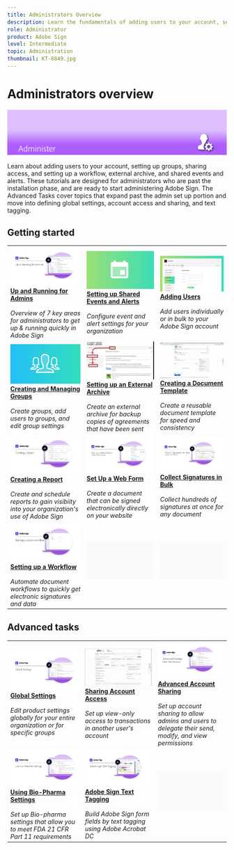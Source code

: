 ```yaml
---
title: Administrators Overview
description: Learn the fundamentals of adding users to your account, setting up groups, sharing access, and setting up a workflow, external archive, and shared events and alerts
role: Administrator
product: Adobe Sign
level: Intermediate
topic: Administration
thumbnail: KT-6849.jpg
---
```


# Administrators overview

![Sign Administrators Image](../assets/Hero-Admin.png)

Learn about adding users to your account, setting up groups, sharing access, and setting up a workflow, external archive, and shared events and alerts. These tutorials are designed for administrators who are past the installation phase, and are ready to start administering Adobe Sign. The Advanced Tasks cover topics that expand past the admin set up portion and move into defining global settings, account access and sharing, and text tagging.

## Getting started

<table>
<tr>
  <td>
    <a href="up-and-running-admin.md">
      <img alt="Up and Running for Admins" src="../assets/Up-Running.png" />
    </a>
    <div>
    <a href="up-and-running-admin.md"><strong>Up and Running for Admins</strong></a>
    </div>
    <br>
    <em>Overview of 7 key areas for administrators to get up & running quickly in Adobe Sign</em>
  </td>
  <td>
    <a href="set-up-shared-events-and-alert.md">
      <img alt="Setting up Shared Events and Alerts" src="../assets/SharedEvents.png" />
    </a>
    <div>
    <a href="set-up-shared-events-and-alert.md"><strong>Setting up Shared Events and Alerts</strong></a>
    </div>
    <br>
    <em>Configure event and alert settings for your organization</em>
  </td>
  <td>
    <a href="add-users-to-your-account.md">
      <img alt="Adding Users" src="../assets/Adding-Users.png" />
    </a>
    <div>
    <a href="add-users-to-your-account.md"><strong>Adding Users</strong></a>
    </div>
    <br>
    <em>Add users individually or in bulk to your Adobe Sign account</em>
  </td>
</tr>
<tr>
  <td>
    <a href="create-and-manage-groups.md">
      <img alt="Creating and Managing Groups" src="../assets/Creating-Groups.png" />
    </a>
    <div>
    <a href="create-and-manage-groups.md"><strong>Creating and Managing Groups</strong></a>
    </div>
    <br>
    <em>Create groups, add users to groups, and edit group settings</em>
  </td>
  <td>
    <a href="set-up-your-external-archive.md">
      <img alt="Setting up an External Archive" src="../assets/ExternalArchive.png" />
    </a>
    <div>
    <a href="set-up-your-external-archive.md"><strong>Setting up an External Archive</strong></a>
    </div>
    <br>
    <em>Create an external archive for backup copies of agreements that have been sent</em>
  </td>
  <td>
    <a href="../sign-advanced-users/create-a-template.md">
      <img alt="Creating a Document Template" src="../assets/Template.png" />
    </a>
    <div>
    <a href="../sign-advanced-users/create-a-template.md"><strong>Creating a Document Template</strong></a>
    </div>
    <br>
    <em>Create a reusable document template for speed and consistency</em>
  </td>
</tr>
<tr>
  <td>
    <a href="create-a-report.md">
      <img alt="Creating a Report" src="../assets/Report.png" />
    </a>
    <div>
    <a href="create-a-report.md"><strong>Creating a Report</strong></a>
    </div>
    <br>
    <em>Create and schedule reports to gain visibiity into your organization's use of Adobe Sign</em>
  </td>
  <td>
    <a href="../sign-advanced-users/webform.md">
      <img alt="Set Up a Web Form" src="../assets/Webform.png" />
    </a>
    <div>
    <a href="../sign-advanced-users/webform.md"><strong>Set Up a Web Form</strong></a>
    </div>
    <br>
    <em>Create a document that can be signed electronically directly on your website</em>
  </td>
  <td>
    <a href="../sign-advanced-users/megasign.md">
      <img alt="Collect Signatures in Bulk" src="../assets/Megasign.png" />
    </a>
    <div>
    <a href="../sign-advanced-users/megasign.md"><strong>Collect Signatures in Bulk</strong></a>
    </div>
    <br>
    <em>Collect hundreds of signatures at once for any document</em>
  </td>
</tr>
<tr>
  <td>
    <a href="building-a-custom-workflow.md">
      <img alt="Setting up a Workflow" src="../assets/BuildingWorkflow.png" />
    </a>
    <div>
    <a href="building-a-custom-workflow.md"><strong>Setting up a Workflow</strong></a>
    </div>
    <br>
    <em>Automate document workflows to quickly get electronic signatures and data</em>
  </td>
  <td>
    <img alt="Spacer" src="../assets/Grayspacer.png" />
    <div>
    <br>
  </td>
  <td>
    <img alt="Spacer" src="../assets/Grayspacer.png" />
    <div>
    <br>
  </td>
</tr>
</table>

## Advanced tasks

<table>
<tr>
  <td>
    <a href="learn-about-global-settings.md">
      <img alt="Global Settings" src="../assets/GlobalSettings_1280.png">
    </a>
    <div>
    <a href="learn-about-global-settings.md"><strong>Global Settings</strong></a>
    </div>
    <br>
    <em>Edit product settings globally for your entire organization or for specific groups</em>
  </td>
  <td>
    <a href="share-account-access.md">
      <img alt="Sharing Account Access" src="../assets/SharingAccess.png" />
    </a>  
    <div>
    <a href="share-account-access.md"><strong>Sharing Account Access</strong></a>
    </div>
    <br>
    <em>Set up view-only access to transactions in another user's account</em>
  </td>
  <td>
    <a href="advanced-account-sharing.md">
      <img alt="Advanced Account Sharing" src="../assets/AdvancedSharing_1280.png" />
    </a>
    <div>
    <a href="advanced-account-sharing.md"><strong>Advanced Account Sharing</strong></a>
    </div>
    <br>
    <em>Set up account sharing to allow admins and users to delegate their send, modify, and view permissions</em>
  </td>
</tr>
<tr>
  <td>
    <a href="use-bio-pharma-settings.md">
      <img alt="Using Bio-Pharma Settings" src="../assets/Bio_1280.png" />
    </a>
    <div>
    <a href="use-bio-pharma-settings.md"><strong>Using Bio-Pharma Settings</strong></a>
    </div>
    <br>
    <em>Set up Bio-pharma settings that allow you to meet FDA 21 CFR Part 11 requirements</em>
   </td> 
  <td>
     <a href="../sign-advanced-users/adobe-sign-text-tagging.md">
      <img alt="Adobe Sign Text Tagging" src="../assets/Text-Tagging.png" />
    </a>
    <div>
    <a href="../sign-advanced-users/adobe-sign-text-tagging.md"><strong>Adobe Sign Text Tagging</strong></a>
    <div>
    <br>
    <em>Build Adobe Sign form fields by text tagging using Adobe Acrobat DC</em>
  </td>
  <td>
    <img alt="Spacer" src="../assets/Grayspacer.png" />
    <div>
    <br>
  </td>
</tr>
</table>
